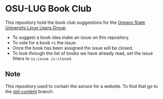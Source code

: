 # OSU-LUG Book Club

This repository hold the book club suggestions for the [Oregon State
University Linux Users Group][1].

- To suggest a book idea make an issue on this repository.
- To vote for a book `+1` the issue.
- Once the book has been assigned the issue will be closed.
- To look through the list of books we have already read, set the issue
  filters to `is:issue is:closed`.

## Note

This repository used to contain the soruce for a website. To find that go to
the [old-content][2] branch.

[1]: http://lug.oregonstate.edu/
[2]: https://github.com/OSULUG/book-club/tree/old-content
